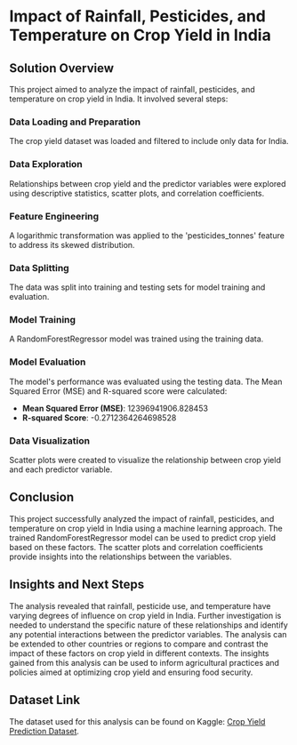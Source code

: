 # Impact of Rainfall, Pesticides, and Temperature on Crop Yield in India

## Solution Overview
This project aimed to analyze the impact of rainfall, pesticides, and temperature on crop yield in India. It involved several steps:

### Data Loading and Preparation
The crop yield dataset was loaded and filtered to include only data for India.

### Data Exploration
Relationships between crop yield and the predictor variables were explored using descriptive statistics, scatter plots, and correlation coefficients.

### Feature Engineering
A logarithmic transformation was applied to the 'pesticides_tonnes' feature to address its skewed distribution.

### Data Splitting
The data was split into training and testing sets for model training and evaluation.

### Model Training
A RandomForestRegressor model was trained using the training data.

### Model Evaluation
The model's performance was evaluated using the testing data. The Mean Squared Error (MSE) and R-squared score were calculated:
- **Mean Squared Error (MSE)**: 12396941906.828453
- **R-squared Score**: -0.2712364264698528

### Data Visualization
Scatter plots were created to visualize the relationship between crop yield and each predictor variable.

## Conclusion
This project successfully analyzed the impact of rainfall, pesticides, and temperature on crop yield in India using a machine learning approach. The trained RandomForestRegressor model can be used to predict crop yield based on these factors. The scatter plots and correlation coefficients provide insights into the relationships between the variables.

## Insights and Next Steps
The analysis revealed that rainfall, pesticide use, and temperature have varying degrees of influence on crop yield in India. Further investigation is needed to understand the specific nature of these relationships and identify any potential interactions between the predictor variables. The analysis can be extended to other countries or regions to compare and contrast the impact of these factors on crop yield in different contexts. The insights gained from this analysis can be used to inform agricultural practices and policies aimed at optimizing crop yield and ensuring food security.

## Dataset Link
The dataset used for this analysis can be found on Kaggle: [Crop Yield Prediction Dataset](https://www.kaggle.com/datasets/patelris/crop-yield-prediction-dataset).
